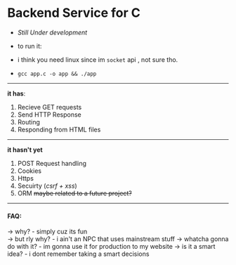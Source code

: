 # Backend Service for C 
- *Still Under development*

- to run it:
- i think you need linux since im `socket` api , not sure tho.
- `gcc app.c -o app && ./app`
----------
**it has**:
1. Recieve GET requests
2. Send HTTP Response 
3. Routing
4. Responding from HTML files 

----------
**it hasn't yet**
1. POST Request handling
2. Cookies
3. Https
4. Secuirty (*csrf + xss*)
5. ORM ~~maybe related to a future project?~~

----------
#### FAQ: 
-> why? 
    - simply cuz its fun <br>
-> but rly why?
    - i ain't an NPC that uses mainstream stuff
-> whatcha gonna do with it?
    - im gonna use it for production to my website
-> is it a smart idea?
    - i dont remember taking a smart decisions
